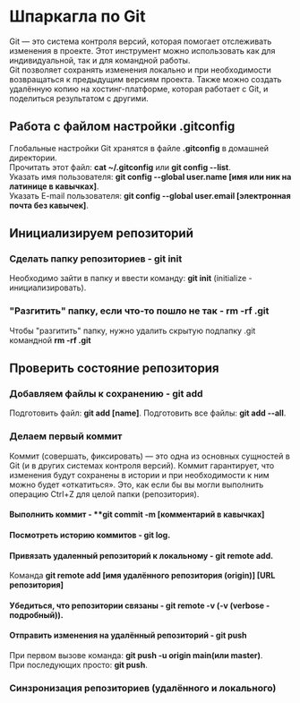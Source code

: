 # Шпаркагла по Git

Git — это система контроля версий, которая помогает отслеживать изменения в проекте. Этот инструмент можно использовать как для индивидуальной, так и для командной работы.  
Git позволяет сохранять изменения локально и при необходимости возвращаться к предыдущим версиям проекта. Также можно создать удалённую копию на хостинг-платформе, которая работает с Git, и поделиться результатом с другими.

## Работа с файлом настройки .gitconfig

Глобальные настройки Git хранятся в файле **.gitconfig** в домашней директории.  
Прочитать этот файл: **cat ~/.gitconfig** или **git config --list**.  
Указать имя пользователя: **git config --global user.name [имя или ник на латинице в кавычках]**.  
Указать E-mail пользователя: **git config --global user.email [электронная почта без кавычек]**.  

## Инициализируем репозиторий

### Сделать папку репозиториев - **git init**  
Необходимо зайти в папку и ввести команду: **git init** (initialize - инициализировать).

### "Разгитить" папку, если что-то пошло не так - **rm -rf .git**  
Чтобы "разгитить" папку, нужно удалить скрытую подпапку .git командной **rm -rf .git**

## Проверить состояние репозитория

### Добавляем файлы к сохранению - **git add**  
Подготовить файл: **git add [name]**. Подготовить все файлы: **git add --all**.

### Делаем первый коммит  
Коммит (совершать, фиксировать) — это одна из основных сущностей в Git (и в других системах контроля версий). Коммит гарантирует, что изменения будут сохранены в истории и при необходимости к ним можно будет «откатиться». Это, как если бы вы могли выполнить операцию Ctrl+Z для целой папки (репозитория).  
#### Выполнить коммит - **git commit -m [комментарий в кавычках]  
#### Посмотреть историю коммитов - **git log**.  
#### Привязать удаленный репозиторий к локальному - **git remote add**.  
Команда **git remote add [имя удалённого репозитория (origin)] [URL репозитория]**  
#### Убедиться, что репозитории связаны - **git remote -v** (-v (verbose - подробный)).  
#### Отправить изменения на удалённый репозиторий - **git push**  
При первом вызове команда: **git push -u origin main(или master)**.  
При последующих просто: **git push**.

### Синзронизация репозиториев (удалённого и локального)